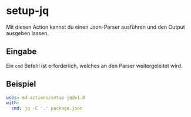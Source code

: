 # setup-jq
Mit diesen Action kannst du einen Json-Parser ausführen und den Output ausgeben lassen.

## Eingabe
Ein `cmd` Befehl ist erforderlich, welches an den Parser weitergeleitet wird.

## Beispiel
```yaml
uses: md-actions/setup-jq@v1.0
with:
  cmd: jq -C '.' package.json
```